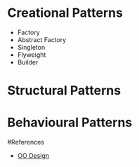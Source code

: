 # Creational Patterns
* Factory
* Abstract Factory
* Singleton
* Flyweight
* Builder

# Structural Patterns
# Behavioural Patterns

#References
* [OO Design](https://www.oodesign.com/)
